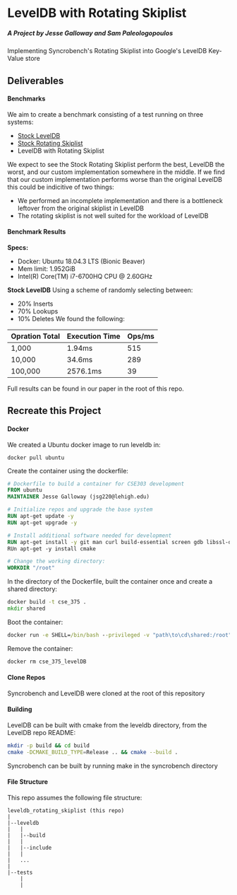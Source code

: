 # LevelDB with Rotating Skiplist
##### A Project by Jesse Galloway and Sam Paleologopoulos
Implementing Syncrobench's Rotating Skiplist into Google's LevelDB Key-Value store

## Deliverables
#### Benchmarks
We aim to create a benchmark consisting of a test running on three systems:
* [Stock LevelDB](https://github.com/google/leveldb)
* [Stock Rotating Skiplist](https://github.com/gramoli/synchrobench/tree/master/c-cpp/src/skiplists/rotating)
* LevelDB with Rotating Skiplist

We expect to see the Stock Rotating Skiplist perform the best, LevelDB the worst, and our custom implementation somewhere in the middle.
If we find that our custom implementation performs worse than the original LevelDB this could be indicitive of two things:
* We performed an incomplete implementation and there is a bottleneck leftover from the original skiplist in LevelDB
* The rotating skiplist is not well suited for the workload of LevelDB

#### Benchmark Results
**Specs:**
* Docker: Ubuntu 18.04.3 LTS (Bionic Beaver)
* Mem limit: 1.952GiB
* Intel(R) Core(TM) i7-6700HQ CPU @ 2.60GHz

**Stock LevelDB**
Using a scheme of randomly selecting between:
* 20% Inserts
* 70% Lookups
* 10% Deletes
We found the following:

| Opration Total  | Execution Time | Ops/ms |
| ------------- | ------------- | --- |
| 1,000  | 1.94ms  | 515 |
| 10,000  | 34.6ms  | 289 |
| 100,000  | 2576.1ms  | 39 |
Full results can be found in our paper in the root of this repo.

## Recreate this Project
#### Docker
We created a Ubuntu docker image to run leveldb in:
```
docker pull ubuntu
```
Create the container using the dockerfile:
```dockerfile
# Dockerfile to build a container for CSE303 development
FROM ubuntu
MAINTAINER Jesse Galloway (jsg220@lehigh.edu)

# Initialize repos and upgrade the base system
RUN apt-get update -y
RUN apt-get upgrade -y

# Install additional software needed for development
RUN apt-get install -y git man curl build-essential screen gdb libssl-dev psmisc
RUn apt-get -y install cmake

# Change the working directory:
WORKDIR "/root"
```
In the directory of the Dockerfile, built the container once and create a shared directory:
```cmd
docker build -t cse_375 .
mkdir shared
```
Boot the container:
```cmd
docker run -e SHELL=/bin/bash --privileged -v "path\to\cd\shared:/root" --name cse_375_levelDB -it cse_375
```
Remove the container:
```cmd
docker rm cse_375_levelDB
```

#### Clone Repos
Syncrobench and LevelDB were cloned at the root of this repository

#### Building
LevelDB can be built with cmake from the leveldb directory, from the LevelDB repo README:
```bash
mkdir -p build && cd build
cmake -DCMAKE_BUILD_TYPE=Release .. && cmake --build .
```
Syncrobench can be built by running make in the syncrobench directory

#### File Structure
This repo assumes the following file structure:
```
leveldb_rotating_skiplist (this repo)
|
|--leveldb
|   |
|   |--build
|   |
|   |--include
|   |
|   ...
|
|--tests
    |
    |
```
